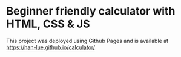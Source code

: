 # Beginner friendly calculator with HTML, CSS & JS

This project was deployed using Github Pages and is available at https://han-lue.github.io/calculator/
 
